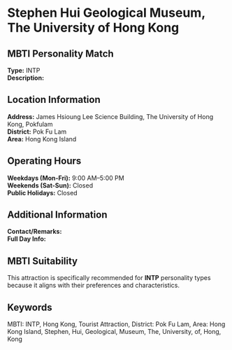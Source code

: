 # Stephen Hui Geological Museum, The University of Hong Kong

## MBTI Personality Match
**Type:** INTP  
**Description:** 

## Location Information
**Address:** James Hsioung Lee Science Building, The University of Hong Kong, Pokfulam  
**District:** Pok Fu Lam  
**Area:** Hong Kong Island

## Operating Hours
**Weekdays (Mon-Fri):** 9:00 AM–5:00 PM  
**Weekends (Sat-Sun):** Closed  
**Public Holidays:** Closed

## Additional Information
**Contact/Remarks:**   
**Full Day Info:** 

## MBTI Suitability
This attraction is specifically recommended for **INTP** personality types because it aligns with their preferences and characteristics.

## Keywords
MBTI: INTP, Hong Kong, Tourist Attraction, District: Pok Fu Lam, Area: Hong Kong Island, Stephen, Hui, Geological, Museum, The, University, of, Hong, Kong
